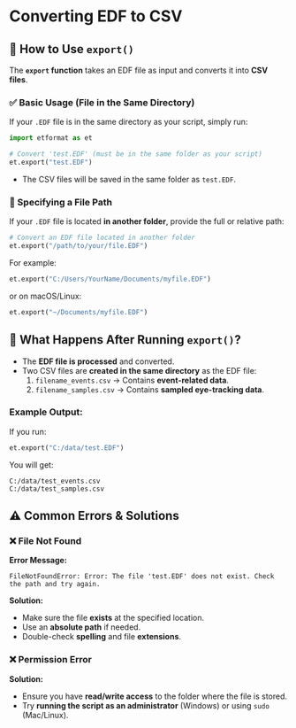 # Converting EDF to CSV


## 📌 How to Use `export()`

The **`export` function** takes an EDF file as input and converts it into **CSV files**.

### ✅ Basic Usage (File in the Same Directory)
If your `.EDF` file is in the same directory as your script, simply run:

```python
import etformat as et

# Convert 'test.EDF' (must be in the same folder as your script)
et.export("test.EDF")
```
- The CSV files will be saved in the same folder as `test.EDF`.


### 📂 Specifying a File Path
If your `.EDF` file is located **in another folder**, provide the full or relative path:

```python
# Convert an EDF file located in another folder
et.export("/path/to/your/file.EDF")
```

For example:
```python
et.export("C:/Users/YourName/Documents/myfile.EDF")
```
or on macOS/Linux:
```python
et.export("~/Documents/myfile.EDF")
```

## 🎯 What Happens After Running `export()`?
- The **EDF file is processed** and converted.
- Two CSV files are **created in the same directory** as the EDF file:
  1. `filename_events.csv` → Contains **event-related data**.
  2. `filename_samples.csv` → Contains **sampled eye-tracking data**.

### Example Output:
If you run:
```python
et.export("C:/data/test.EDF")
```
You will get:
```
C:/data/test_events.csv
C:/data/test_samples.csv
```


## ⚠️ Common Errors & Solutions

### ❌ File Not Found
**Error Message:**
```
FileNotFoundError: Error: The file 'test.EDF' does not exist. Check the path and try again.
```
**Solution:**  
- Make sure the file **exists** at the specified location.
- Use an **absolute path** if needed.
- Double-check **spelling** and file **extensions**.

### ❌ Permission Error
**Solution:**
- Ensure you have **read/write access** to the folder where the file is stored.
- Try **running the script as an administrator** (Windows) or using `sudo` (Mac/Linux).